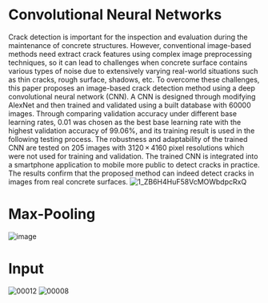# Convolutional Neural Networks
Crack detection is important for the inspection and evaluation during the maintenance of concrete structures. However, conventional image-based methods need extract crack features using complex image preprocessing techniques, so it can lead to challenges when concrete surface contains various types of noise due to extensively varying real-world situations such as thin cracks, rough surface, shadows, etc. To overcome these challenges, this paper proposes an image-based crack detection method using a deep convolutional neural network (CNN). A CNN is designed through modifying AlexNet and then trained and validated using a built database with 60000 images. Through comparing validation accuracy under different base learning rates, 0.01 was chosen as the best base learning rate with the highest validation accuracy of 99.06%, and its training result is used in the following testing process. The robustness and adaptability of the trained CNN are tested on 205 images with 3120 × 4160 pixel resolutions which were not used for training and validation. The trained CNN is integrated into a smartphone application to mobile more public to detect cracks in practice. The results confirm that the proposed method can indeed detect cracks in images from real concrete surfaces.
![1_ZB6H4HuF58VcMOWbdpcRxQ](https://user-images.githubusercontent.com/70472055/130177398-993a26e0-2d7a-42bf-b08f-c122d1680c4e.png)
# Max-Pooling
![image](https://user-images.githubusercontent.com/70472055/130563401-e9202846-b093-45d3-829f-92ed4fd60b1f.png)
# Input
![00012](https://user-images.githubusercontent.com/70472055/130589631-f7a280b4-4b16-413b-8035-03731f4a23d9.jpg)
![00008](https://user-images.githubusercontent.com/70472055/130589718-d2d43d77-c6d1-491a-b35b-62fc811d7fb6.jpg)

